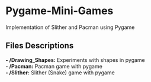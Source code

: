 # Pygame-Mini-Games
Implementation of Slither and Pacman using Pygame

## Files Descriptions
**- /Drawing_Shapes:** Experiments with shapes in pygame<br/>
**- /Pacman:** Pacman game with pygame<br/>
**- /Slither:** Slither (Snake) game with pygame<br/>
